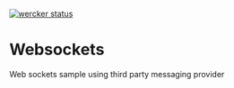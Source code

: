 [![wercker status](https://app.wercker.com/status/2c3f0a92ad1c221b4666bb8abb6d238c/m "wercker status")](https://app.wercker.com/project/bykey/2c3f0a92ad1c221b4666bb8abb6d238c)

# Websockets
Web sockets sample using third party messaging provider
